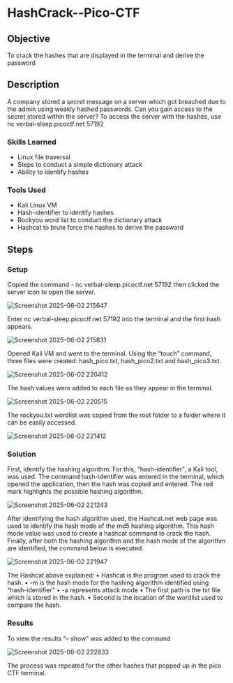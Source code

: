 # HashCrack--Pico-CTF

## Objective
To crack the hashes that are displayed in the terminal and derive the password

## Description
A company stored a secret message on a server which got breached due to the admin using weakly hashed passwords. Can you gain access to the secret stored within the server?
To access the server with the hashes, use nc verbal-sleep.picoctf.net 57192

### Skills Learned
- Linux file traversal
- Steps to conduct a simple dictionary attack
- Ability to identify hashes

### Tools Used
- Kali Linux VM 
- Hash-identifier to identify hashes
- Rockyou word list to conduct the dictionary attack
- Hashcat to brute force the hashes to derive the password

## Steps

### Setup
Copied the command - nc verbal-sleep.picoctf.net 57192 then clicked the server icon to open the server.

   ![Screenshot 2025-06-02 215647](https://github.com/user-attachments/assets/471e2d38-b887-419b-b765-5d9511d6f70a)

Enter nc verbal-sleep.picoctf.net 57192 into the terminal and the first hash appears.
   
   ![Screenshot 2025-06-02 215831](https://github.com/user-attachments/assets/431f4138-be54-4bec-a21e-562aa525f456)

Opened Kali VM and went to the terminal. Using the “touch” command, three files were created: hash_pico.txt, hash_pico2.txt and hash_pico3.txt.
   
   ![Screenshot 2025-06-02 220412](https://github.com/user-attachments/assets/4a514665-81be-45d0-8db4-3efd93023f0a)

The hash values were added to each file as they appear in the terminal.
   
   ![Screenshot 2025-06-02 220515](https://github.com/user-attachments/assets/c89ea803-7dff-4134-9438-1dc3b35368be)

The rockyou.txt wordlist was copied from the root folder to a folder where it can be easily accessed.
   
   ![Screenshot 2025-06-02 221412](https://github.com/user-attachments/assets/dfd462d7-d17d-4795-8d5a-75b579a04e7c)

### Solution
First, identify the hashing algorithm. For this, “hash-identifier", a Kali tool, was used. The command hash-identifier was entered in the terminal, which opened the application, then the hash was copied and entered. The red mark highlights the possible hashing algorithm.
   
   ![Screenshot 2025-06-02 221243](https://github.com/user-attachments/assets/b24f7ac2-7749-47f2-a680-7a5858a109b0)

After identifying the hash algorithm used, the Hashcat.net web page was used to identify the hash mode of the md5 hashing algorithm. This hash mode value was used to create a hashcat command to crack the hash. Finally, after both the hashing algorithm and the hash mode of the algorithm are identified, the command below is  executed.

   ![Screenshot 2025-06-02 221947](https://github.com/user-attachments/assets/591aa238-a57b-4975-b096-9d23c896284c)

The Hashcat above explained:
•	Hashcat is the program used to crack the hash.
•	-m is the hash mode for the hashing algorithm identified using “hash-identifier”
•	-a represents attack mode
•	The first path is the txt file which is stored in the hash.
•	Second is the location of the wordlist used to compare the hash.

### Results

To view the results “– show” was added to the command
   
   ![Screenshot 2025-06-02 222833](https://github.com/user-attachments/assets/17e2c989-0029-4616-bd2d-98a72df665eb)

The process was repeated for the other hashes that popped up in the pico CTF terminal.
